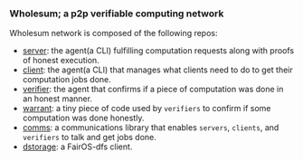 ### Wholesum; a p2p verifiable computing network
Wholesum network is composed of the following repos:
- [server](https://github.com/WholesumNet/server): the agent(a CLI) fulfilling computation requests along with proofs of honest execution.
- [client](https://github.com/WholesumNet/client): the agent(a CLI) that manages what clients need to do to get their computation jobs done.
- [verifier](https://github.com/WholesumNet/verifier): the agent that confirms if a piece of computation was done in an honest manner.
- [warrant](https://github.com/WholesumNet/warrant): a tiny piece of code used by `verifiers` to confirm if some computation was done honestly.
- [comms](https://github.com/WholesumNet/comms): a communications library that enables `servers`, `clients`, and `verifiers` to talk and get jobs done.
- [dstorage](https://github.com/WholesumNet/dstorage): a FairOS-dfs client.
